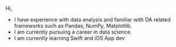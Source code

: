 Hi,
- I have experience with data analysis and familiar with DA related frameworks such as Pandas, NumPy, Matplotlib.
- I am currently pursuing a career in data science.
- I am currently learning Swift and iOS App dev
